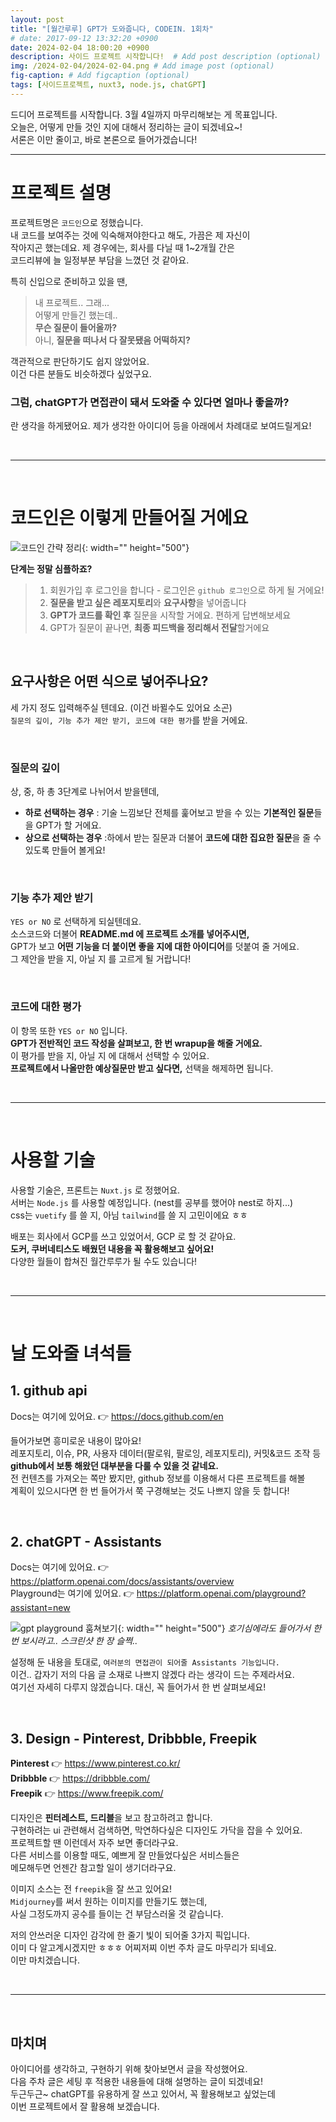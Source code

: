 ```yaml
---
layout: post
title: "[월간루루] GPT가 도와줍니다, CODEIN. 1회차"
# date: 2017-09-12 13:32:20 +0900
date: 2024-02-04 18:00:20 +0900
description: 사이드 프로젝트 시작합니다!  # Add post description (optional)
img: /2024-02-04/2024-02-04.png # Add image post (optional)
fig-caption: # Add figcaption (optional)
tags: [사이드프로젝트, nuxt3, node.js, chatGPT]
---
```


드디어 프로젝트를 시작합니다. 3월 4일까지 마무리해보는 게 목표입니다.   
오늘은, 어떻게 만들 것인 지에 대해서 정리하는 글이 되겠네요~!   
서론은 이만 줄이고, 바로 본론으로 들어가겠습니다!

--- 

# 프로젝트 설명
프로젝트명은 `코드인`으로 정했습니다.   
내 코드를 보여주는 것에 익숙해져야한다고 해도, 가끔은 제 자신이    
작아지곤 했는데요. 제 경우에는, 회사를 다닐 때 1~2개월 간은  
코드리뷰에 늘 일정부분 부담을 느꼈던 것 같아요.

  
특히 신입으로 준비하고 있을 땐,   

> 내 프로젝트.. 그래...   
> 어떻게 만들긴 했는데..   
> **무슨 질문이 들어올까?**    
> 아니, **질문을 떠나서 다 잘못됐음 어떡하지?**

객관적으로 판단하기도 쉽지 않았어요.   
이건 다른 분들도 비슷하겠다 싶었구요.

### 그럼, chatGPT가 면접관이 돼서 도와줄 수 있다면 얼마나 좋을까?
란 생각을 하게됐어요. 제가 생각한 아이디어 등을 아래에서 차례대로 보여드릴게요!


<br>

---

<br>

# 코드인은 이렇게 만들어질 거에요

![코드인 간략 정리]({{site.baseurl}}/assets/img/2024-02-04/codein_work.png){: width="" height="500"}

**단계는 정말 심플하죠?**


> 1. 회원가입 후 로그인을 합니다 - 로그인은 `github 로그인`으로 하게 될 거에요!
> 2. **질문을 받고 싶은 레포지토리**와 **요구사항**을 넣어줍니다
> 3. **GPT가 코드를 확인 후** 질문을 시작할 거에요. 편하게 답변해보세요
> 4. GPT가 질문이 끝나면, **최종 피드백을 정리해서 전달**할거에요

<br>

## 요구사항은 어떤 식으로 넣어주나요?

세 가지 정도 입력해주실 텐데요. (이건 바뀔수도 있어요 소곤)   
`질문의 깊이, 기능 추가 제안 받기, 코드에 대한 평가`를 받을 거에요.

<br>

### 질문의 깊이 
상, 중, 하 총 3단계로 나뉘어서 받을텐데,   

- **하로 선택하는 경우** : 기술 느낌보단 전체를 훑어보고 받을 수 있는 **기본적인 질문**들을 GPT가 할 거에요.
- **상으로 선택하는 경우** :하에서 받는 질문과 더불어 **코드에 대한 집요한 질문**을 줄 수 있도록 만들어 볼게요!

<br>

### 기능 추가 제안 받기 
`YES or NO` 로 선택하게 되실텐데요.   
소스코드와 더불어 **README.md 에 프로젝트 소개를 넣어주시면,**   
GPT가 보고 **어떤 기능을 더 붙이면 좋을 지에 대한 아이디어**를 덧붙여 줄 거에요.   
그 제안을 받을 지, 아닐 지 를 고르게 될 거랍니다! 

<br>

### 코드에 대한 평가
이 항목 또한 `YES or NO` 입니다.   
**GPT가 전반적인 코드 작성을 살펴보고, 한 번 wrapup을 해줄 거에요.**   
이 평가를 받을 지, 아닐 지 에 대해서 선택할 수 있어요.   
**프로젝트에서 나올만한 예상질문만 받고 싶다면,** 선택을 해제하면 됩니다.

<br>

---

<br>

# 사용할 기술
사용할 기술은, 프론트는 `Nuxt.js` 로 정했어요.   
서버는 `Node.js` 를 사용할 예정입니다. (nest를 공부를 했어야 nest로 하지...)   
css는 `vuetify` 를 쓸 지, 아님 `tailwind`를 쓸 지 고민이에요 ㅎㅎ   

배포는 회사에서 GCP를 쓰고 있었어서, GCP 로 할 것 같아요.   
**도커, 쿠버네티스도 배웠던 내용을 꼭 활용해보고 싶어요!**      
다양한 월들이 합쳐진 월간루루가 될 수도 있습니다!


<br>

---

<br>

# 날 도와줄 녀석들

## 1. github api
Docs는 여기에 있어요. 👉  <https://docs.github.com/en>

들어가보면 흥미로운 내용이 많아요!   
레포지토리, 이슈, PR, 사용자 데이터(팔로워, 팔로잉, 레포지토리), 커밋&코드 조작 등   
**github에서 보통 해왔던 대부분을 다룰 수 있을 것 같네요.**   
전 컨텐츠를 가져오는 쪽만 봤지만, github 정보를 이용해서 다른 프로젝트를 해볼   
계획이 있으시다면 한 번 들어가서 쭉 구경해보는 것도 나쁘지 않을 듯 합니다!



<br> 

## 2. chatGPT - Assistants
Docs는 여기에 있어요. 👉  <https://platform.openai.com/docs/assistants/overview>   
Playground는 여기에 있어요. 👉 <https://platform.openai.com/playground?assistant=new>

![gpt playground 훔쳐보기]({{site.baseurl}}/assets/img/2024-02-04/gpt_playground.png){: width="" height="500"}
*호기심에라도 들어가서 한 번 보시라고.. 스크린샷 한 장 슬쩍..*

설정해 둔 내용을 토대로, `여러분의 면접관이 되어줄 Assistants 기능입니다.`   
이건.. 갑자기 저의 다음 글 소재로 나쁘지 않겠다 라는 생각이 드는 주제라서요.    
여기선 자세히 다루지 않겠습니다. 대신, 꼭 들어가서 한 번 살펴보세요!



<br>

## 3. Design - Pinterest, Dribbble, Freepik
<b>Pinterest</b> 👉  <https://www.pinterest.co.kr/>   
<b>Dribbble</b> 👉 <https://dribbble.com/>   
<b>Freepik</b> 👉 <https://www.freepik.com/>


디자인은 **핀터레스트, 드리블**을 보고 참고하려고 합니다.      
구현하려는 ui 관련해서 검색하면, 막연하다싶은 디자인도 가닥을 잡을 수 있어요.   
프로젝트할 땐 이런데서 자주 보면 좋더라구요.   
다른 서비스를 이용할 때도, 예쁘게 잘 만들었다싶은 서비스들은   
메모해두면 언젠간 참고할 일이 생기더라구요. 

이미지 소스는 전 `freepik`을 잘 쓰고 있어요!   
`Midjourney`를 써서 원하는 이미지를 만들기도 했는데,   
사실 그정도까지 공수를 들이는 건 부담스러울 것 같습니다.   

저의 안쓰러운 디자인 감각에 한 줄기 빛이 되어줄 3가지 픽입니다.   
이미 다 알고계시겠지만 ㅎㅎㅎ 어찌저찌 이번 주차 글도 마무리가 되네요.   
이만 마치겠습니다.



<br>

---

<br>

## 마치며

아이디어를 생각하고, 구현하기 위해 찾아보면서 글을 작성했어요.   
다음 주차 글은 세팅 후 적용한 내용들에 대해 설명하는 글이 되겠네요!   
두근두근~ chatGPT를 유용하게 잘 쓰고 있어서, 꼭 활용해보고 싶었는데   
이번 프로젝트에서 잘 활용해 보겠습니다.   

<br>





